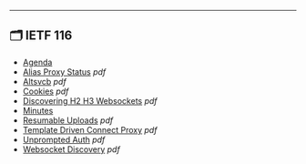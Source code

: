 

---

## 🗂️ IETF 116

- [Agenda](agenda.md) 
- [Alias Proxy Status](alias-proxy-status.pdf) _pdf_
- [Altsvcb](altsvcb.pdf) _pdf_
- [Cookies](cookies.pdf) _pdf_
- [Discovering H2 H3 Websockets](discovering-h2-h3-websockets.pdf) _pdf_
- [Minutes](minutes.md) 
- [Resumable Uploads](resumable-uploads.pdf) _pdf_
- [Template Driven Connect Proxy](template-driven-connect-proxy.pdf) _pdf_
- [Unprompted Auth](unprompted-auth.pdf) _pdf_
- [Websocket Discovery](websocket-discovery.pdf) _pdf_